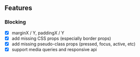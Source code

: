 ## Features

### Blocking
- [x] marginX / Y, paddingX / Y
- [x] add missing CSS props (especially border props)
- [x] add missing pseudo-class props (pressed, focus, active, etc)
- [x] support media queries and responsive api
